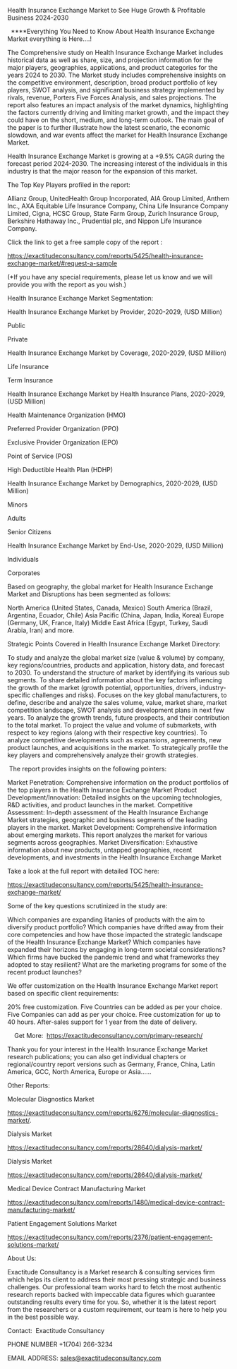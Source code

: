 Health Insurance Exchange Market to See Huge Growth & Profitable Business 2024-2030

  ****Everything You Need to Know About Health Insurance Exchange Market everything is Here....!

The Comprehensive study on Health Insurance Exchange Market includes historical data as well as share, size, and projection information for the major players, geographies, applications, and product categories for the years 2024 to 2030. The Market study includes comprehensive insights on the competitive environment, description, broad product portfolio of key players, SWOT analysis, and significant business strategy implemented by rivals, revenue, Porters Five Forces Analysis, and sales projections. The report also features an impact analysis of the market dynamics, highlighting the factors currently driving and limiting market growth, and the impact they could have on the short, medium, and long-term outlook. The main goal of the paper is to further illustrate how the latest scenario, the economic slowdown, and war events affect the market for Health Insurance Exchange Market.

Health Insurance Exchange Market is growing at a +9.5% CAGR during the forecast period 2024-2030. The increasing interest of the individuals in this industry is that the major reason for the expansion of this market.

The Top Key Players profiled in the report: 

Allianz Group, UnitedHealth Group Incorporated, AIA Group Limited, Anthem Inc., AXA Equitable Life Insurance Company, China Life Insurance Company Limited, Cigna, HCSC Group, State Farm Group, Zurich Insurance Group, Berkshire Hathaway Inc., Prudential plc, and Nippon Life Insurance Company.

Click the link to get a free sample copy of the report :

https://exactitudeconsultancy.com/reports/5425/health-insurance-exchange-market/#request-a-sample

(*If you have any special requirements, please let us know and we will provide you with the report as you wish.)

Health Insurance Exchange Market Segmentation:

Health Insurance Exchange Market by Provider, 2020-2029, (USD Million)

Public

Private

Health Insurance Exchange Market by Coverage, 2020-2029, (USD Million)

Life Insurance

Term Insurance

Health Insurance Exchange Market by Health Insurance Plans, 2020-2029, (USD Million)

Health Maintenance Organization (HMO)

Preferred Provider Organization (PPO)

Exclusive Provider Organization (EPO)

Point of Service (POS)

High Deductible Health Plan (HDHP)

Health Insurance Exchange Market by Demographics, 2020-2029, (USD Million)

Minors

Adults

Senior Citizens

Health Insurance Exchange Market by End-Use, 2020-2029, (USD Million)

Individuals

Corporates

Based on geography, the global market for Health Insurance Exchange Market and Disruptions has been segmented as follows:

North America (United States, Canada, Mexico)
South America (Brazil, Argentina, Ecuador, Chile)
Asia Pacific (China, Japan, India, Korea)
Europe (Germany, UK, France, Italy)
Middle East Africa (Egypt, Turkey, Saudi Arabia, Iran) and more.

Strategic Points Covered in Health Insurance Exchange Market Directory:

To study and analyze the global market size (value & volume) by company, key regions/countries, products and application, history data, and forecast to 2030.
To understand the structure of market by identifying its various sub segments.
To share detailed information about the key factors influencing the growth of the market (growth potential, opportunities, drivers, industry-specific challenges and risks).
Focuses on the key global manufacturers, to define, describe and analyze the sales volume, value, market share, market competition landscape, SWOT analysis and development plans in next few years.
To analyze the growth trends, future prospects, and their contribution to the total market.
To project the value and volume of submarkets, with respect to key regions (along with their respective key countries).
To analyze competitive developments such as expansions, agreements, new product launches, and acquisitions in the market.
To strategically profile the key players and comprehensively analyze their growth strategies.

 The report provides insights on the following pointers:

Market Penetration: Comprehensive information on the product portfolios of the top players in the Health Insurance Exchange Market
Product Development/Innovation: Detailed insights on the upcoming technologies, R&D activities, and product launches in the market.
Competitive Assessment: In-depth assessment of the Health Insurance Exchange Market strategies, geographic and business segments of the leading players in the market.
Market Development: Comprehensive information about emerging markets. This report analyzes the market for various segments across geographies.
Market Diversification: Exhaustive information about new products, untapped geographies, recent developments, and investments in the Health Insurance Exchange Market

Take a look at the full report with detailed TOC here:

https://exactitudeconsultancy.com/reports/5425/health-insurance-exchange-market/

Some of the key questions scrutinized in the study are:

Which companies are expanding litanies of products with the aim to diversify product portfolio?
Which companies have drifted away from their core competencies and how have those impacted the strategic landscape of the Health Insurance Exchange Market?
Which companies have expanded their horizons by engaging in long-term societal considerations?
Which firms have bucked the pandemic trend and what frameworks they adopted to stay resilient?
What are the marketing programs for some of the recent product launches?

We offer customization on the Health Insurance Exchange Market report based on specific client requirements:

20% free customization.
Five Countries can be added as per your choice.
Five Companies can add as per your choice.
Free customization for up to 40 hours.
After-sales support for 1 year from the date of delivery.

    Get More:  https://exactitudeconsultancy.com/primary-research/

Thank you for your interest in the Health Insurance Exchange Market research publications; you can also get individual chapters or regional/country report versions such as Germany, France, China, Latin America, GCC, North America, Europe or Asia……

Other Reports:

Molecular Diagnostics Market

https://exactitudeconsultancy.com/reports/6276/molecular-diagnostics-market/.

Dialysis Market

https://exactitudeconsultancy.com/reports/28640/dialysis-market/

Dialysis Market

https://exactitudeconsultancy.com/reports/28640/dialysis-market/

Medical Device Contract Manufacturing Market

https://exactitudeconsultancy.com/reports/1480/medical-device-contract-manufacturing-market/

Patient Engagement Solutions Market

https://exactitudeconsultancy.com/reports/2376/patient-engagement-solutions-market/

About Us:

Exactitude Consultancy is a Market research & consulting services firm which helps its client to address their most pressing strategic and business challenges. Our professional team works hard to fetch the most authentic research reports backed with impeccable data figures which guarantee outstanding results every time for you. So, whether it is the latest report from the researchers or a custom requirement, our team is here to help you in the best possible way.

Contact:  Exactitude Consultancy

PHONE NUMBER +1(704) 266-3234

EMAIL ADDRESS: sales@exactitudeconsultancy.com
